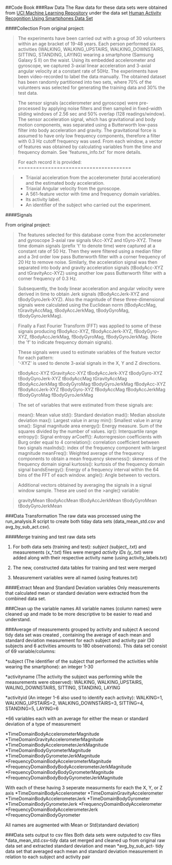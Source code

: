 ##Code Book
###Raw Data
The Raw data for these data sets were obtained from [UCI Machine Learning Repository](http://archive.ics.uci.edu/ml/index.html) under the data set [Human Activity Recognition Using Smartphones Data Set](http://archive.ics.uci.edu/ml/index.html)

####Collection
From original project:

>The experiments have been carried out with a group of 30 volunteers within an age bracket of 19-48 years. Each person performed six activities (WALKING, WALKING_UPSTAIRS, WALKING_DOWNSTAIRS, SITTING, STANDING, LAYING) wearing a smartphone (Samsung Galaxy S II) on the waist. Using its embedded accelerometer and gyroscope, we captured 3-axial linear acceleration and 3-axial angular velocity at a constant rate of 50Hz. The experiments have been video-recorded to label the data manually. The obtained dataset has been randomly partitioned into two sets, where 70% of the volunteers was selected for generating the training data and 30% the test data. 

>The sensor signals (accelerometer and gyroscope) were pre-processed by applying noise filters and then sampled in fixed-width sliding windows of 2.56 sec and 50% overlap (128 readings/window). The sensor acceleration signal, which has gravitational and body motion components, was separated using a Butterworth low-pass filter into body acceleration and gravity. The gravitational force is assumed to have only low frequency components, therefore a filter with 0.3 Hz cutoff frequency was used. From each window, a vector of features was obtained by calculating variables from the time and frequency domain. See 'features_info.txt' for more details. 

>For each record it is provided:
======================================

>- Triaxial acceleration from the accelerometer (total acceleration) and the estimated body acceleration.
>- Triaxial Angular velocity from the gyroscope. 
>- A 561-feature vector with time and frequency domain variables. 
>- Its activity label. 
>- An identifier of the subject who carried out the experiment.

####Signals

From original project:

>The features selected for this database come from the accelerometer and gyroscope 3-axial raw signals tAcc-XYZ and tGyro-XYZ. These time domain signals (prefix 't' to denote time) were captured at a constant rate of 50 Hz. Then they were filtered using a median filter and a 3rd order low pass Butterworth filter with a corner frequency of 20 Hz to remove noise. Similarly, the acceleration signal was then separated into body and gravity acceleration signals (tBodyAcc-XYZ and tGravityAcc-XYZ) using another low pass Butterworth filter with a corner frequency of 0.3 Hz. 

>Subsequently, the body linear acceleration and angular velocity were derived in time to obtain Jerk signals (tBodyAccJerk-XYZ and tBodyGyroJerk-XYZ). Also the magnitude of these three-dimensional signals were calculated using the Euclidean norm (tBodyAccMag, tGravityAccMag, tBodyAccJerkMag, tBodyGyroMag, tBodyGyroJerkMag). 

>Finally a Fast Fourier Transform (FFT) was applied to some of these signals producing fBodyAcc-XYZ, fBodyAccJerk-XYZ, fBodyGyro-XYZ, fBodyAccJerkMag, fBodyGyroMag, fBodyGyroJerkMag. (Note the 'f' to indicate frequency domain signals). 

>These signals were used to estimate variables of the feature vector for each pattern:  
'-XYZ' is used to denote 3-axial signals in the X, Y and Z directions.

>tBodyAcc-XYZ
>tGravityAcc-XYZ
>tBodyAccJerk-XYZ
>tBodyGyro-XYZ
>tBodyGyroJerk-XYZ
>tBodyAccMag
>tGravityAccMag
>tBodyAccJerkMag
>tBodyGyroMag
>tBodyGyroJerkMag
>fBodyAcc-XYZ
>fBodyAccJerk-XYZ
>fBodyGyro-XYZ
>fBodyAccMag
>fBodyAccJerkMag
>fBodyGyroMag
>fBodyGyroJerkMag

>The set of variables that were estimated from these signals are: 

>mean(): Mean value
>std(): Standard deviation
>mad(): Median absolute deviation 
>max(): Largest value in array
>min(): Smallest value in array
>sma(): Signal magnitude area
>energy(): Energy measure. Sum of the squares divided by the number of values. 
>iqr(): Interquartile range 
>entropy(): Signal entropy
>arCoeff(): Autorregresion coefficients with Burg order equal to 4
>correlation(): correlation coefficient between two signals
>maxInds(): index of the frequency component with largest magnitude
>meanFreq(): Weighted average of the frequency components to obtain a mean frequency
>skewness(): skewness of the frequency domain signal 
>kurtosis(): kurtosis of the frequency domain signal 
>bandsEnergy(): Energy of a frequency interval within the 64 bins of the FFT of each window.
>angle(): Angle between to vectors.

>Additional vectors obtained by averaging the signals in a signal window sample. These are used on the >angle() variable:

>gravityMean
>tBodyAccMean
>tBodyAccJerkMean
>tBodyGyroMean
>tBodyGyroJerkMean


###Data Transformation
The raw data was processed using the run_analysis.R script to create both tiday data sets (data_mean_std.csv and avg_by_sub_act.csv).

####Merge training and test raw data sets
1. For both data sets (training and test):
*subject (subject_*.txt) and measurements (x_*.txt) files were merged
*activity IDs (y_*.txt) were added along with their respective activity name (using activity_labels.txt)

2. The new, constructed data tables for training and test were merged

3. Measurement variables were all named (using features.txt)

####Extract Mean and Standard Deviation variables
Only measurements that calculated mean or standard deviation were extracted from the combined data set.

###Clean up the variable names
All variable names (column names) were cleaned up and made to be more descriptive to be easier to read and understand.

###Average of measurements grouped by activity and subject 
A second tidy data set was created , containing the average of each mean and standard deviation measurement for each subject and activity pair (30 subjects and 6 activities amounts to 180 observations). This data set consist of 69 variable/columns:

*subject (The identifier of the subject that performed the activities while wearing the smartphone): an integer 1-30

*activityname (The activity the subject was performing while the measurements were observed): WALKING, WALKING_UPSTAIRS, WALING_DOWNSTAIRS, SITTING, STANDING, LAYING

*activityid (An integer 1-6 also used to identify each activity): WALKING=1, WALKING_UPSTAIRS=2, WALKING_DOWNSTAIRS=3, SITTING=4, STANDING=5, LAYING=6

*66 variables each with an average for either the mean or standard deviation of a type of measurement 


*TimeDomainBodyAccelerometerMagnitude
*TimeDomainGravityAccelerometerMagnitude
*TimeDomainBodyAccelerometerJerkMagnitude
*TimeDomainBodyGyrometerMagnitude
*TimeDomainBodyGyrometerJerkMagnitude
*FrequencyDomainBodyAccelerometerMagnitude
*FrequencyDomainBodyBodyAccelerometerJerkMagnitude
*FrequencyDomainBodyBodyGyrometerMagnitude
*FrequencyDomainBodyBodyGyrometerJerkMagnitude

With each of these having 3 seperate measurments for each the X, Y, or Z axis
*TimeDomainBodyAccelerometer
*TimeDomainGravityAccelerometer
*TimeDomainBodyAccelerometerJerk
*TimeDomainBodyGyrometer
*TimeDomainBodyGyrometerJerk
*FrequencyDomainBodyAccelerometer
*FrequencyDomainBodyAccelerometerJerk
*FrequencyDomainBodyGyrometer

All names are augmented with Mean or Std(standard deviation) 

###Data sets output to csv files
Both data sets were outputed to csv files
*data_mean_std.csv-tidy data set merged and cleaned up from original raw data set and extracted standard deviation and mean
*avg_by_sub_act- tidy data set that averaged each mean and standard deviation measurement in relation to each subject and activity pair